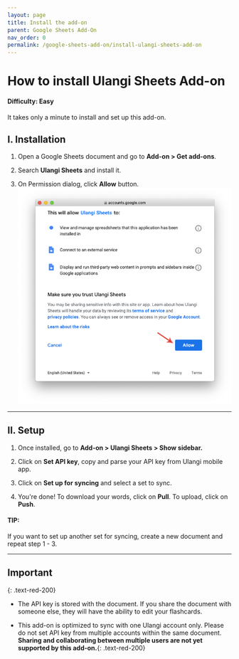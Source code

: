 ```yaml
---
layout: page
title: Install the add-on
parent: Google Sheets Add-On
nav_order: 0
permalink: /google-sheets-add-on/install-ulangi-sheets-add-on
---
```


# How to install Ulangi Sheets Add-on

#### Difficulty: Easy
It takes only a minute to install and set up this add-on.

## I. Installation
1. Open a Google Sheets document and go to **Add-on > Get add-ons**.

2. Search **Ulangi Sheets** and install it.

3. On Permission dialog, click **Allow** button.
  ![Permission dialog](./assets/images/permission-dialog.png)


---
## II. Setup

1. Once installed, go to **Add-on > Ulangi Sheets > Show sidebar.**

2. Click on **Set API key**, copy and parse your API key from Ulangi mobile app.

3. Click on **Set up for syncing** and select a set to sync.

4. You're done! To download your words, click on **Pull**. To upload, click on **Push**.


#### TIP:
If you want to set up another set for syncing, create a new document and repeat step 1 - 3.

---
## Important 
{: .text-red-200}
- The API key is stored with the document. If you share the document with someone else, they will have the ability to edit your flashcards.

- This add-on is optimized to sync with one Ulangi account only. Please do not set API key from multiple accounts within the same document. **Sharing and collaborating between multiple users are not yet supported by this add-on.**{: .text-red-200}
